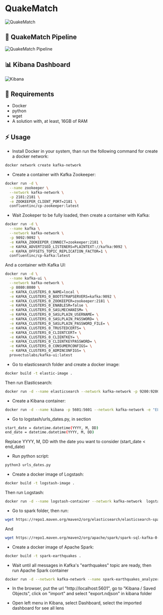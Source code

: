 # QuakeMatch
![QuakeMatch](https://github.com/Daedalus9/QuakeMatch/assets/50534107/f0de1c54-ba7f-46a0-ab32-c4ad00e6b26e)


## :twisted_rightwards_arrows: QuakeMatch Pipeline
![QuakeMatch Pipeline](https://github.com/Daedalus9/QuakeMatch/assets/50534107/21fcd7c9-1762-45da-8a8e-aed7e15b7468)


## :bar_chart: Kibana Dashboard
![Kibana](https://github.com/Daedalus9/QuakeMatch/assets/50534107/eec68964-ff00-4630-9f45-3998e94b6037)


## :notebook: Requirements
- Docker
- python
- wget
- A solution with, at least, 16GB of RAM

## :zap: Usage
- Install Docker in your system, than run the following command for create a docker network:
```bash
docker network create kafka-network
```
- Create a container with Kafka Zookeeper: 
```bash
docker run -d \
  --name zookeeper \
  --network kafka-network \
  -p 2181:2181 \
  -e ZOOKEEPER_CLIENT_PORT=2181 \
  confluentinc/cp-zookeeper:latest
```

- Wait Zookeper to be fully loaded, then create a container with Kafka:
```bash
docker run -d \
  --name kafka \
  --network kafka-network \
  -p 9092:9092 \
  -e KAFKA_ZOOKEEPER_CONNECT=zookeeper:2181 \
  -e KAFKA_ADVERTISED_LISTENERS=PLAINTEXT://kafka:9092 \
  -e KAFKA_OFFSETS_TOPIC_REPLICATION_FACTOR=1 \
  confluentinc/cp-kafka:latest
```
And a container with Kafka UI:
```bash
docker run -d \
  --name kafka-ui \
  --network kafka-network \
  -p 8080:8080 \
  -e KAFKA_CLUSTERS_0_NAME=local \
  -e KAFKA_CLUSTERS_0_BOOTSTRAPSERVERS=kafka:9092 \
  -e KAFKA_CLUSTERS_0_ZOOKEEPER=zookeeper:2181 \
  -e KAFKA_CLUSTERS_0_ENABLESR=false \
  -e KAFKA_CLUSTERS_0_SASLMECHANISM= \
  -e KAFKA_CLUSTERS_0_SASLPLAIN_USERNAME= \
  -e KAFKA_CLUSTERS_0_SASLPLAIN_PASSWORD= \
  -e KAFKA_CLUSTERS_0_SASLPLAIN_PASSWORD_FILE= \
  -e KAFKA_CLUSTERS_0_TRUSTEDCERTS= \
  -e KAFKA_CLUSTERS_0_CLIENTCERT= \
  -e KAFKA_CLUSTERS_0_CLIENTKEY= \
  -e KAFKA_CLUSTERS_0_CLIENTKEYPASSWORD= \
  -e KAFKA_CLUSTERS_0_CONSUMERCONFIGS= \
  -e KAFKA_CLUSTERS_0_ADMINCONFIGS= \
  provectuslabs/kafka-ui:latest
```

- Go to elasticsearch folder and create a docker image:
```bash
docker build -t elastic-image .
```
Then run Elasticsearch:
```bash
docker run -d --name elasticsearch --network kafka-network -p 9200:9200 -p 9300:9300 -e "discovery.type=single-node" elastic-image
```

- Create a Kibana container:
 ```bash
docker run -d --name kibana -p 5601:5601 --network kafka-network -e "ELASTICSEARCH_HOSTS=http://elasticsearch:9200" docker.elastic.co/kibana/kibana:7.15.1
```

- Go to logstash/urls_dates.py, in section
```bash
start_date = datetime.datetime(YYYY, M, DD)
end_date = datetime.datetime(YYYY, M, DD)
```
Replace YYYY, M, DD  with the date you want to consider (start_date < end_date)

- Run python script:
```bash
python3 urls_dates.py
```

- Create a docker image of Logstash:
```bash
docker build -t logstash-image .
```
Then run Logstash:
```bash
docker run -d --name logstash-container --network kafka-network  logstash-image
```

- Go to spark folder, then run:
```bash
wget https://repo1.maven.org/maven2/org/elasticsearch/elasticsearch-spark-20_2.12/7.15.1/elasticsearch-spark-20_2.12-7.15.1.jar
```
And
```bash
wget https://repo1.maven.org/maven2/org/apache/spark/spark-sql-kafka-0-10_2.12/3.4.1/spark-sql-kafka-0-10_2.12-3.4.1.jar
```

- Create a docker image of Apache Spark:
```bash
docker build -t spark-earthquakes .
```

- Wait until all messages in Kafka's "earthquakes" topic are ready, then run Apache Spark container
```bash
docker run -d --network kafka-network --name spark-earthquakes_analyzer spark-earthquakes
```

- In the browser, put the url "http://localhost:5601", go to "Kibana / Saved Objects", click on "import" and select "export.ndjson" in kibana folder

- Open left menu in Kibana, select Dashboard, select the imported dashboard for see all lens
